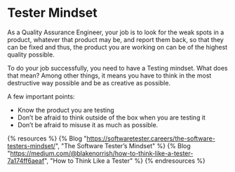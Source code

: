 # Tester Mindset

As a Quality Assurance Engineer, your job is to look for the weak spots in a product, whatever that product may be, and report them back, so that they can be fixed and thus, the product you are working on can be of the highest quality possible.

To do your job successfully, you need to have a Testing mindset. What does that mean? Among other things, it means you have to think in the most destructive way possible and be as creative as possible.

A few important points:
- Know the product you are testing
- Don’t be afraid to think outside of the box when you are testing it
- Don’t be afraid to misuse it as much as possible. 

{% resources %}
  {% Blog "https://softwaretester.careers/the-software-testers-mindset/", "The Software Tester’s Mindset" %}
  {% Blog "https://medium.com/@blakenorrish/how-to-think-like-a-tester-7a174ff6aeaf", "How to Think Like a Tester" %}
{% endresources %}